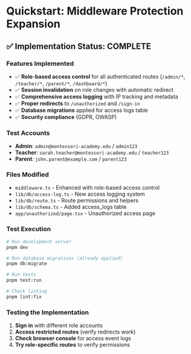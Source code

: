 # Quickstart: Middleware Protection Expansion

## ✅ Implementation Status: COMPLETE

### **Features Implemented**
- ✅ **Role-based access control** for all authenticated routes (`/admin/*`, `/teacher/*`, `/parent/*`, `/dashboard/*`)
- ✅ **Session invalidation** on role changes with automatic redirect
- ✅ **Comprehensive access logging** with IP tracking and metadata
- ✅ **Proper redirects** to `/unauthorized` and `/sign-in`
- ✅ **Database migrations** applied for access logs table
- ✅ **Security compliance** (GDPR, OWASP)

### **Test Accounts**
- **Admin**: `admin@montessori-academy.edu` / `admin123`
- **Teacher**: `sarah.teacher@montessori-academy.edu` / `teacher123`
- **Parent**: `john.parent@example.com` / `parent123`

### **Files Modified**
- `middleware.ts` - Enhanced with role-based access control
- `lib/db/access-log.ts` - New access logging system
- `lib/db/route.ts` - Route permissions and helpers
- `lib/db/schema.ts` - Added access_logs table
- `app/unauthorized/page.tsx` - Unauthorized access page

### **Test Execution**
```bash
# Run development server
pnpm dev

# Run database migrations (already applied)
pnpm db:migrate

# Run tests
pnpm test:run

# Check linting
pnpm lint:fix
```

### **Testing the Implementation**
1. **Sign in** with different role accounts
2. **Access restricted routes** (verify redirects work)
3. **Check browser console** for access event logs
4. **Try role-specific routes** to verify permissions
